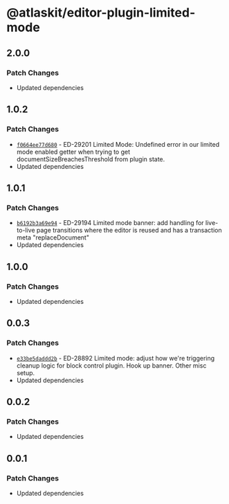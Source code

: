 # @atlaskit/editor-plugin-limited-mode

## 2.0.0

### Patch Changes

- Updated dependencies

## 1.0.2

### Patch Changes

- [`f0664ee77d680`](https://bitbucket.org/atlassian/atlassian-frontend-monorepo/commits/f0664ee77d680) -
  ED-29201 Limited Mode: Undefined error in our limited mode enabled getter when trying to get
  documentSizeBreachesThreshold from plugin state.
- Updated dependencies

## 1.0.1

### Patch Changes

- [`b6192b3a69e94`](https://bitbucket.org/atlassian/atlassian-frontend-monorepo/commits/b6192b3a69e94) -
  ED-29194 Limited mode banner: add handling for live-to-live page transitions where the editor is
  reused and has a transaction meta "replaceDocument"
- Updated dependencies

## 1.0.0

### Patch Changes

- Updated dependencies

## 0.0.3

### Patch Changes

- [`e33be5daddd2b`](https://bitbucket.org/atlassian/atlassian-frontend-monorepo/commits/e33be5daddd2b) -
  ED-28892 Limited mode: adjust how we're triggering cleanup logic for block control plugin. Hook up
  banner. Other misc setup.
- Updated dependencies

## 0.0.2

### Patch Changes

- Updated dependencies

## 0.0.1

### Patch Changes

- Updated dependencies
